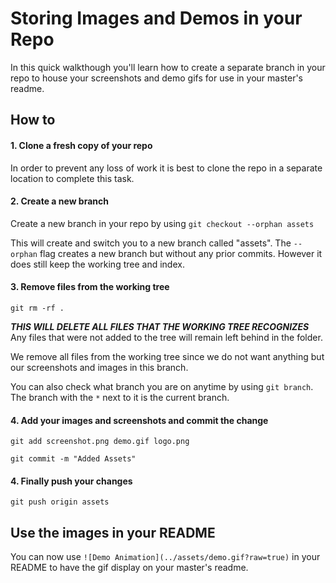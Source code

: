 # Storing Images and Demos in your Repo
In this quick walkthough you'll learn how to create a separate branch in your repo to house your screenshots and demo gifs for use in your master's readme.

## How to
#### 1. Clone a fresh copy of your repo
In order to prevent any loss of work it is best to clone the repo in a separate location to complete this task.

#### 2. Create a new branch
Create a new branch in your repo by using `git checkout --orphan assets`

This will create and switch you to a new branch called "assets". The `--orphan` flag creates a new branch but without any prior commits. However it does still keep the working tree and index. 

#### 3. Remove files from the working tree
`git rm -rf .`

***THIS WILL DELETE ALL FILES THAT THE WORKING TREE RECOGNIZES*** Any files that were not added to the tree will remain left behind in the folder.

We remove all files from the working tree since we do not want anything but our screenshots and images in this branch.

You can also check what branch you are on anytime by using `git branch`. The branch with the `*` next to it is the current branch.

#### 4. Add your images and screenshots and commit the change
`git add screenshot.png demo.gif logo.png`

`git commit -m "Added Assets"`

#### 4. Finally push your changes
`git push origin assets`


## Use the images in your README
You can now use
`![Demo Animation](../assets/demo.gif?raw=true)`
in your README to have the gif display on your master's readme.
